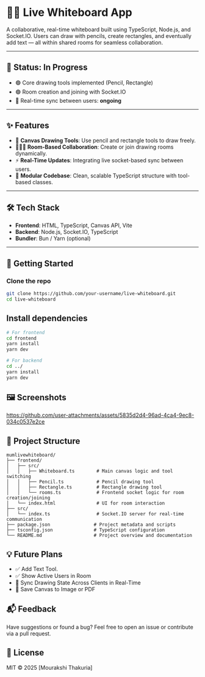 # 🧑‍🏫 Live Whiteboard App

A collaborative, real-time whiteboard built using TypeScript, Node.js, and Socket.IO. Users can draw with pencils, create rectangles, and eventually add text — all within shared rooms for seamless collaboration.

---

## 🚧 Status: In Progress

- 🟢 Core drawing tools implemented (Pencil, Rectangle)
- 🟢 Room creation and joining with Socket.IO
- 🔄 Real-time sync between users: **ongoing**

---

## ✨ Features

- 🎨 **Canvas Drawing Tools**: Use pencil and rectangle tools to draw freely.
- 🧑‍🤝‍🧑 **Room-Based Collaboration**: Create or join drawing rooms dynamically.
- ⚡ **Real-Time Updates**: Integrating live socket-based sync between users.
- 🧱 **Modular Codebase**: Clean, scalable TypeScript structure with tool-based classes.

---

## 🛠 Tech Stack

- **Frontend**: HTML, TypeScript, Canvas API, Vite
- **Backend**: Node.js, Socket.IO, TypeScript
- **Bundler**: Bun / Yarn (optional)

---

## 🚀 Getting Started

### Clone the repo

```bash
git clone https://github.com/your-username/live-whiteboard.git
cd live-whiteboard
```
## Install dependencies

```bash
# For frontend
cd frontend
yarn install
yarn dev

# For backend
cd ../
yarn install
yarn dev

```
## 🖼 Screenshots


https://github.com/user-attachments/assets/5835d2d4-96ad-4ca4-9ec8-034c0537e2ce

## 📁 Project Structure

```
mumlivewhiteboard/
├── frontend/
│   ├── src/
│   │   ├── Whiteboard.ts        # Main canvas logic and tool switching
│   │   ├── Pencil.ts            # Pencil drawing tool
│   │   ├── Rectangle.ts         # Rectangle drawing tool
│   │   └── rooms.ts             # Frontend socket logic for room creation/joining
│   └── index.html               # UI for room interaction
├── src/
│   └── index.ts                 # Socket.IO server for real-time communication
├── package.json                # Project metadata and scripts
├── tsconfig.json               # TypeScript configuration
└── README.md                   # Project overview and documentation
```
## 💡 Future Plans
- ✅ Add Text Tool.
- ✅ Show Active Users in Room
- 🔄 Sync Drawing State Across Clients in Real-Time
- 💾 Save Canvas to Image or PDF

## 📬 Feedback
Have suggestions or found a bug? Feel free to open an issue or contribute via a pull request.

## 📜 License
MIT © 2025 [Mourakshi Thakuria]








